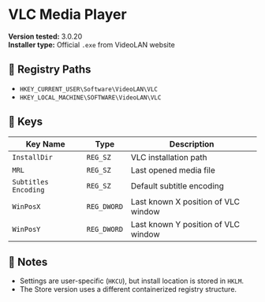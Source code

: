 # VLC Media Player

**Version tested:** 3.0.20  
**Installer type:** Official `.exe` from VideoLAN website

## 📁 Registry Paths

- `HKEY_CURRENT_USER\Software\VideoLAN\VLC`
- `HKEY_LOCAL_MACHINE\SOFTWARE\VideoLAN\VLC`

## 🔑 Keys

| Key Name              | Type         | Description                                   |
|-----------------------|--------------|-----------------------------------------------|
| `InstallDir`          | `REG_SZ`     | VLC installation path                         |
| `MRL`                 | `REG_SZ`     | Last opened media file                        |
| `Subtitles Encoding`  | `REG_SZ`     | Default subtitle encoding                     |
| `WinPosX`             | `REG_DWORD`  | Last known X position of VLC window           |
| `WinPosY`             | `REG_DWORD`  | Last known Y position of VLC window           |

## 📝 Notes

- Settings are user-specific (`HKCU`), but install location is stored in `HKLM`.
- The Store version uses a different containerized registry structure.
